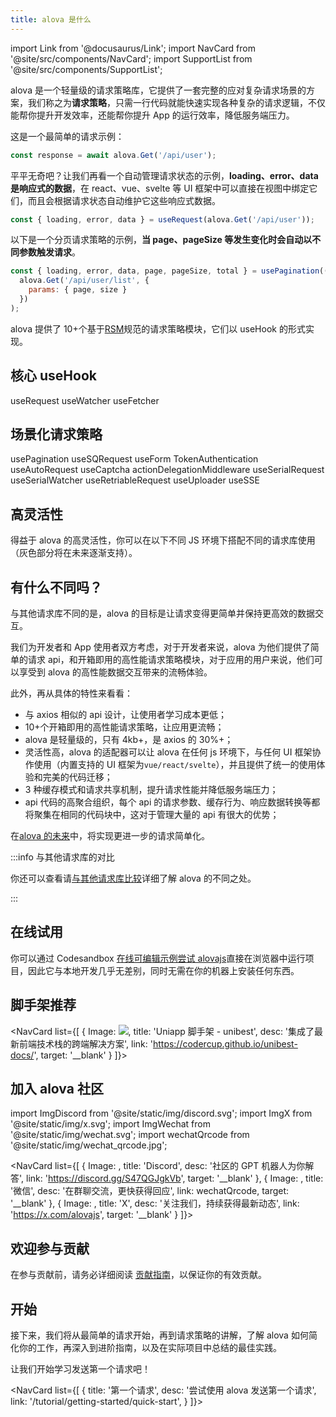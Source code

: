 ```yaml
---
title: alova 是什么
---
```


import Link from '@docusaurus/Link';
import NavCard from '@site/src/components/NavCard';
import SupportList from '@site/src/components/SupportList';

alova 是一个轻量级的请求策略库，它提供了一套完整的应对复杂请求场景的方案，我们称之为**请求策略**，只需一行代码就能快速实现各种复杂的请求逻辑，不仅能帮你提升开发效率，还能帮你提升 App 的运行效率，降低服务端压力。

这是一个最简单的请求示例：

```javascript
const response = await alova.Get('/api/user');
```

平平无奇吧？让我们再看一个自动管理请求状态的示例，**loading、error、data 是响应式的数据**，在 react、vue、svelte 等 UI 框架中可以直接在视图中绑定它们，而且会根据请求状态自动维护它这些响应式数据。

```javascript
const { loading, error, data } = useRequest(alova.Get('/api/user'));
```

以下是一个分页请求策略的示例，**当 page、pageSize 等发生变化时会自动以不同参数触发请求**。

```javascript
const { loading, error, data, page, pageSize, total } = usePagination((page, size) =>
  alova.Get('/api/user/list', {
    params: { page, size }
  })
);
```

alova 提供了 10+个基于[RSM](/tutorial/others/RSM)规范的请求策略模块，它们以 useHook 的形式实现。

## 核心 useHook

<Link className="button button--secondary margin-bottom--xs" to="/tutorial/combine-framework/use-request">useRequest</Link>
<Link className="button button--secondary margin-bottom--xs" to="/tutorial/combine-framework/use-watcher">useWatcher</Link>
<Link className="button button--secondary margin-bottom--xs" to="/tutorial/advanced/use-fetcher">useFetcher</Link>

## 场景化请求策略

<Link className="button button--secondary margin-bottom--xs" to="/tutorial/strategy/usePagination">usePagination</Link>
<Link className="button button--secondary margin-bottom--xs" to="/tutorial/strategy/sensorless-data-interaction">useSQRequest</Link>
<Link className="button button--secondary margin-bottom--xs" to="/tutorial/strategy/useForm">useForm</Link>
<Link className="button button--secondary margin-bottom--xs" to="/tutorial/strategy/tokenAuthentication">TokenAuthentication</Link>
<Link className="button button--secondary margin-bottom--xs" to="/tutorial/strategy/useAutoRequest">useAutoRequest</Link>
<Link className="button button--secondary margin-bottom--xs" to="/tutorial/strategy/useCaptcha">useCaptcha</Link>
<Link className="button button--secondary margin-bottom--xs" to="/tutorial/strategy/actionDelegationMiddleware">actionDelegationMiddleware</Link>
<Link className="button button--secondary margin-bottom--xs" to="/tutorial/strategy/useSerialRequest">useSerialRequest</Link>
<Link className="button button--secondary margin-bottom--xs" to="/tutorial/strategy/useSerialWatcher">useSerialWatcher</Link>
<Link className="button button--secondary margin-bottom--xs" to="/tutorial/strategy/useRetriableRequest">useRetriableRequest</Link>
<Link className="button button--secondary margin-bottom--xs" to="/tutorial/strategy/useUploader">useUploader</Link>
<Link className="button button--secondary margin-bottom--xs" to="/tutorial/strategy/useSSE">useSSE</Link>

## 高灵活性

得益于 alova 的高灵活性，你可以在以下不同 JS 环境下搭配不同的请求库使用（灰色部分将在未来逐渐支持）。

<SupportList showStatus></SupportList>

## 有什么不同吗？

与其他请求库不同的是，alova 的目标是让请求变得更简单并保持更高效的数据交互。

我们为开发者和 App 使用者双方考虑，对于开发者来说，alova 为他们提供了简单的请求 api，和开箱即用的高性能请求策略模块，对于应用的用户来说，他们可以享受到 alova 的高性能数据交互带来的流畅体验。

此外，再从具体的特性来看看：

- 与 axios 相似的 api 设计，让使用者学习成本更低；
- 10+个开箱即用的高性能请求策略，让应用更流畅；
- alova 是轻量级的，只有 4kb+，是 axios 的 30%+；
- 灵活性高，alova 的适配器可以让 alova 在任何 js 环境下，与任何 UI 框架协作使用（内置支持的 UI 框架为`vue/react/svelte`），并且提供了统一的使用体验和完美的代码迁移；
- 3 种缓存模式和请求共享机制，提升请求性能并降低服务端压力；
- api 代码的高聚合组织，每个 api 的请求参数、缓存行为、响应数据转换等都将聚集在相同的代码块中，这对于管理大量的 api 有很大的优势；

在[alova 的未来](/tutorial/others/future)中，将实现更进一步的请求简单化。

:::info 与其他请求库的对比

你还可以查看请[与其他请求库比较](/tutorial/others/comparison)详细了解 alova 的不同之处。

:::

## 在线试用

你可以通过 Codesandbox [在线可编辑示例尝试 alovajs](/category/examples)直接在浏览器中运行项目，因此它与本地开发几乎无差别，同时无需在你的机器上安装任何东西。

## 脚手架推荐

<NavCard list={[
{
Image: <img src="https://codercup.github.io/unibest-docs/logo.svg"/>,
title: 'Uniapp 脚手架 - unibest',
desc: '集成了最新前端技术栈的跨端解决方案',
link: 'https://codercup.github.io/unibest-docs/',
target: '__blank'
}
]}></NavCard>

## 加入 alova 社区

import ImgDiscord from '@site/static/img/discord.svg';
import ImgX from '@site/static/img/x.svg';
import ImgWechat from '@site/static/img/wechat.svg';
import wechatQrcode from '@site/static/img/wechat_qrcode.jpg';

<NavCard list={[
{
Image: <ImgDiscord />,
title: 'Discord',
desc: '社区的 GPT 机器人为你解答',
link: 'https://discord.gg/S47QGJgkVb',
target: '__blank'
},
{
Image: <ImgWechat />,
title: '微信',
desc: '在群聊交流，更快获得回应',
link: wechatQrcode,
target: '__blank'
},
{
Image: <ImgX />,
title: 'X',
desc: '关注我们，持续获得最新动态',
link: 'https://x.com/alovajs',
target: '__blank'
}
]}></NavCard>

## 欢迎参与贡献

在参与贡献前，请务必详细阅读 [贡献指南](/contributing/overview)，以保证你的有效贡献。

## 开始

接下来，我们将从最简单的请求开始，再到请求策略的讲解，了解 alova 如何简化你的工作，再深入到进阶指南，以及在实际项目中总结的最佳实践。

让我们开始学习发送第一个请求吧！

<NavCard list={[
{
title: '第一个请求',
desc: '尝试使用 alova 发送第一个请求',
link: '/tutorial/getting-started/quick-start',
}
]}></NavCard>
